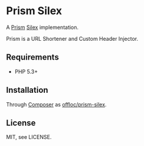 Prism Silex
===========

A [Prism][1] [Silex][2] implementation.

Prism is a URL Shortener and Custom Header Injector.


Requirements
------------

 * PHP 5.3+


Installation
------------

Through [Composer][3] as [offloc/prism-silex][4].


License
-------

MIT, see LICENSE.



[1]: https://github.com/offloc/offloc-prism
[2]: http://silex.sensiolabs.org/
[3]: http://getcomposer.org
[4]: https://packagist.org/packages/offloc/prism-silex
